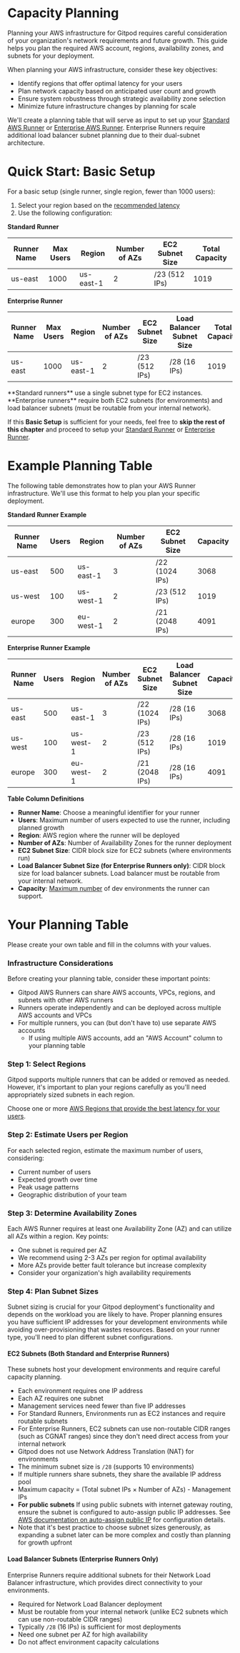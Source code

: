 # Capacity Planning

Planning your AWS infrastructure for Gitpod requires careful consideration of your organization's network requirements and future growth. This guide helps you plan the required AWS account, regions, availability zones, and subnets for your deployment.

When planning your AWS infrastructure, consider these key objectives:

* Identify regions that offer optimal latency for your users
* Plan network capacity based on anticipated user count and growth
* Ensure system robustness through strategic availability zone selection
* Minimize future infrastructure changes by planning for scale

We'll create a planning table that will serve as input to set up your [Standard AWS Runner](/gitpod/runners/aws/standard-runner) or [Enterprise AWS Runner](/gitpod/runners/aws/enterprise-runner/overview). Enterprise Runners require additional load balancer subnet planning due to their dual-subnet architecture.

# Quick Start: Basic Setup

For a basic setup (single runner, single region, fewer than 1000 users):

1. Select your region based on the [recommended latency](/flex/runners/aws/aws-regions#recommended-latency)
2. Use the following configuration:

**Standard Runner**

| Runner Name | Max Users | Region    | Number of AZs | EC2 Subnet Size | Total Capacity |
| ----------- | --------- | --------- | ------------- | --------------- | -------------- |
| us-east     | 1000      | us-east-1 | 2             | /23 (512 IPs)   | 1019           |

**Enterprise Runner**

| Runner Name | Max Users | Region    | Number of AZs | EC2 Subnet Size | Load Balancer Subnet Size | Total Capacity |
| ----------- | --------- | --------- | ------------- | --------------- | ------------------------- | -------------- |
| us-east     | 1000      | us-east-1 | 2             | /23 (512 IPs)   | /28 (16 IPs)              | 1019           |

<Note>
  **Standard runners** use a single subnet type for EC2 instances. **Enterprise runners** require both EC2 subnets (for environments) and load balancer subnets (must be routable from your internal network).
</Note>

If this **Basic Setup** is sufficient for your needs, feel free to **skip the rest of this chapter** and proceed to setup your [Standard Runner](/gitpod/runners/aws/standard-runner) or [Enterprise Runner](/gitpod/runners/aws/enterprise-runner/setup).

# Example Planning Table

The following table demonstrates how to plan your AWS Runner infrastructure. We'll use this format to help you plan your specific deployment.

**Standard Runner Example**

| Runner Name | Users | Region    | Number of AZs | EC2 Subnet Size | Capacity |
| ----------- | ----- | --------- | ------------- | --------------- | -------- |
| us-east     | 500   | us-east-1 | 3             | /22 (1024 IPs)  | 3068     |
| us-west     | 100   | us-west-1 | 2             | /23 (512 IPs)   | 1019     |
| europe      | 300   | eu-west-1 | 2             | /21 (2048 IPs)  | 4091     |

**Enterprise Runner Example**

| Runner Name | Users | Region    | Number of AZs | EC2 Subnet Size | Load Balancer Subnet Size | Capacity |
| ----------- | ----- | --------- | ------------- | --------------- | ------------------------- | -------- |
| us-east     | 500   | us-east-1 | 3             | /22 (1024 IPs)  | /28 (16 IPs)              | 3068     |
| us-west     | 100   | us-west-1 | 2             | /23 (512 IPs)   | /28 (16 IPs)              | 1019     |
| europe      | 300   | eu-west-1 | 2             | /21 (2048 IPs)  | /28 (16 IPs)              | 4091     |

**Table Column Definitions**

* **Runner Name**: Choose a meaningful identifier for your runner
* **Users**: Maximum number of users expected to use the runner, including planned growth
* **Region**: AWS region where the runner will be deployed
* **Number of AZs**: Number of Availability Zones for the runner deployment
* **EC2 Subnet Size**: CIDR block size for EC2 subnets (where environments run)
* **Load Balancer Subnet Size (for Enterprise Runners only)**: CIDR block size for load balancer subnets. Load balancer must be routable from your internal network.
* **Capacity**: [Maximum number](#step-4%3A-plan-subnet-sizes) of dev environments the runner can support.

# Your Planning Table

Please create your own table and fill in the columns with your values.

### Infrastructure Considerations

Before creating your planning table, consider these important points:

* Gitpod AWS Runners can share AWS accounts, VPCs, regions, and subnets with other AWS runners
* Runners operate independently and can be deployed across multiple AWS accounts and VPCs
* For multiple runners, you can (but don't have to) use separate AWS accounts
  * If using multiple AWS accounts, add an "AWS Account" column to your planning table

### Step 1: Select Regions

Gitpod supports multiple runners that can be added or removed as needed. However, it's important to plan your regions carefully as you'll need appropriately sized subnets in each region.

Choose one or more [AWS Regions that provide the best latency for your users](/flex/runners/aws/aws-regions).

### Step 2: Estimate Users per Region

For each selected region, estimate the maximum number of users, considering:

* Current number of users
* Expected growth over time
* Peak usage patterns
* Geographic distribution of your team

### Step 3: Determine Availability Zones

Each AWS Runner requires at least one Availability Zone (AZ) and can utilize all AZs within a region. Key points:

* One subnet is required per AZ
* We recommend using 2-3 AZs per region for optimal availability
* More AZs provide better fault tolerance but increase complexity
* Consider your organization's high availability requirements

### Step 4: Plan Subnet Sizes

Subnet sizing is crucial for your Gitpod deployment's functionality and depends on the workload you are likely to have. Proper planning ensures you have sufficient IP addresses for your development environments while avoiding over-provisioning that wastes resources. Based on your runner type, you'll need to plan different subnet configurations.

#### EC2 Subnets (Both Standard and Enterprise Runners)

These subnets host your development environments and require careful capacity planning.

* Each environment requires one IP address
* Each AZ requires one subnet
* Management services need fewer than five IP addresses
* For Standard Runners, Environments run as EC2 instances and require routable subnets
* For Enterprise Runners, EC2 subnets can use non-routable CIDR ranges (such as CGNAT ranges) since they don't need direct access from your internal network
* Gitpod does not use Network Address Translation (NAT) for environments
* The minimum subnet size is `/28` (supports 10 environments)
* If multiple runners share subnets, they share the available IP address pool
* Maximum capacity = (Total subnet IPs × Number of AZs) - Management IPs
* **For public subnets** If using public subnets with internet gateway routing, ensure the subnet is configured to auto-assign public IP addresses. See [AWS documentation on auto-assign public IP](https://docs.aws.amazon.com/vpc/latest/userguide/subnet-public-ip.html) for configuration details.
* Note that it's best practice to choose subnet sizes generously, as expanding a subnet later can be more complex and costly than planning for growth upfront

#### Load Balancer Subnets (Enterprise Runners Only)

Enterprise Runners require additional subnets for their Network Load Balancer infrastructure, which provides direct connectivity to your environments.

* Required for Network Load Balancer deployment
* Must be routable from your internal network (unlike EC2 subnets which can use non-routable CIDR ranges)
* Typically `/28` (16 IPs) is sufficient for most deployments
* Need one subnet per AZ for high availability
* Do not affect environment capacity calculations
